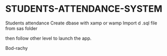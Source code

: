 # STUDENTS-ATTENDANCE-SYSTEM
Students attendance
Create dbase with xamp or wamp
Import d .sql file from sas folder

then follow other level to launch the app.

Bod-rachy
